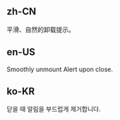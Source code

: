 ## zh-CN

平滑、自然的卸载提示。

## en-US

Smoothly unmount Alert upon close.

## ko-KR

닫을 때 알림을 부드럽게 제거합니다.
